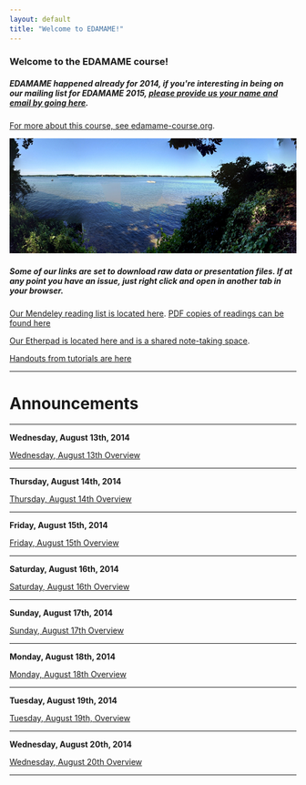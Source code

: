 ```yaml
---
layout: default
title: "Welcome to EDAMAME!"
---
```


### Welcome to the EDAMAME course!

##### EDAMAME happened already for 2014, if you're interesting in being on our mailing list for EDAMAME 2015, [please provide us your name and email by going here](https://docs.google.com/forms/d/1aYhD6I9zE-eSKCNtYk-IOvodv5GDcQfX7mvBGQX7DfQ/viewform).

[For more about this course, see edamame-course.org](http://edamame-course.org).

![edamame header image](img/gull_lake.jpg)

##### Some of our links are set to download raw data or presentation files. If at any point you have an issue, just right click and open in another tab in your browser.

[Our Mendeley reading list is located here](http://www.mendeley.com/groups/4688421/edamame/). [PDF copies of readings can be found here](https://github.com/edamame-course/docs/tree/gh-pages/extra/PDFs)

[Our Etherpad is located here and is a shared note-taking space](https://edamame.etherpad.mozilla.org/1).

[Handouts from tutorials are here](https://github.com/edamame-course/docs/tree/gh-pages/extra/Handouts)

-------------------------------------------------------------------------------------

# Announcements

-------------------------------------------------------------------------------------

**Wednesday, August 13th, 2014**

[Wednesday, August 13th Overview](https://edamame-course.github.io/docs/august_13.html)

-------------------------------------------------------------------------------------

**Thursday, August 14th, 2014**

[Thursday, August 14th Overview](https://edamame-course.github.io/docs/august_14.html)

-------------------------------------------------------------------------------------

**Friday, August 15th, 2014**

[Friday, August 15th Overview](https://edamame-course.github.io/docs/august_15.html)

-------------------------------------------------------------------------------------

**Saturday, August 16th, 2014**  

[Saturday, August 16th Overview](https://edamame-course.github.io/docs/august_16.html)

-------------------------------------------------------------------------------------

**Sunday, August 17th, 2014**

[Sunday, August 17th Overview]() 

-------------------------------------------------------------------------------------

**Monday, August 18th, 2014**

[Monday, August 18th Overview](https://edamame-course.github.io/docs/august_18.html)

-------------------------------------------------------------------------------------

**Tuesday, August 19th, 2014**

[Tuesday, August 19th, Overview](https://edamame-course.github.io/docs/august_19.html)

-------------------------------------------------------------------------------------

**Wednesday, August 20th, 2014**

[Wednesday, August 20th Overview](https://edamame-course.github.io/docs/august_20.html)

-------------------------------------------------------------------------------------





